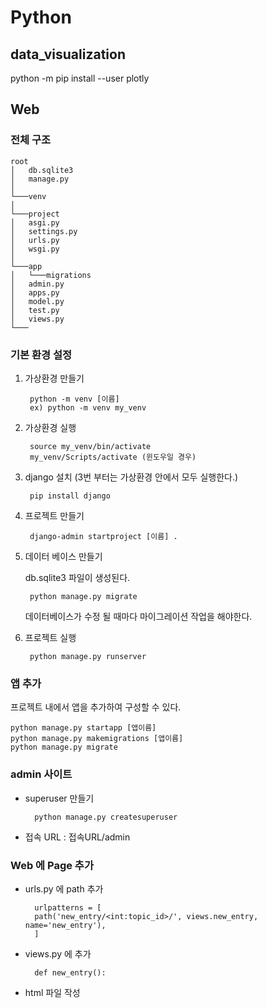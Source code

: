 # Python

## data_visualization
python -m pip install --user plotly


## Web

### 전체 구조

```
root
│   db.sqlite3
│   manage.py    
│
└───venv
│
└───project
│   asgi.py
│   settings.py
│   urls.py
│   wsgi.py
│
└───app
│   └───migrations
│   admin.py
│   apps.py
│   model.py
│   test.py
│   views.py
└───
```

### 기본 환경 설정

1. 가상환경 만들기

        python -m venv [이름]
        ex) python -m venv my_venv

2. 가상환경 실행

        source my_venv/bin/activate
        my_venv/Scripts/activate (윈도우일 경우)

3. django 설치 
(3번 부터는 가상환경 안에서 모두 실행한다.)

        pip install django

4. 프로젝트 만들기

        django-admin startproject [이름] .

5. 데이터 베이스 만들기
    
    db.sqlite3 파일이 생성된다.

        python manage.py migrate
    
    데이터베이스가 수정 될 때마다 마이그레이션 작업을 해야한다.

6. 프로젝트 실행

        python manage.py runserver



### 앱 추가

프로젝트 내에서 앱을 추가하여 구성할 수 있다. 

    python manage.py startapp [앱이름]
    python manage.py makemigrations [앱이름]
    python manage.py migrate

### admin 사이트

- superuser 만들기
        
        python manage.py createsuperuser

- 접속 URL : 접속URL/admin

### Web 에 Page 추가

- urls.py 에 path 추가

        urlpatterns = [
        path('new_entry/<int:topic_id>/', views.new_entry, name='new_entry'),
        ]       

- views.py 에 추가

        def new_entry():
        
- html 파일 작성
